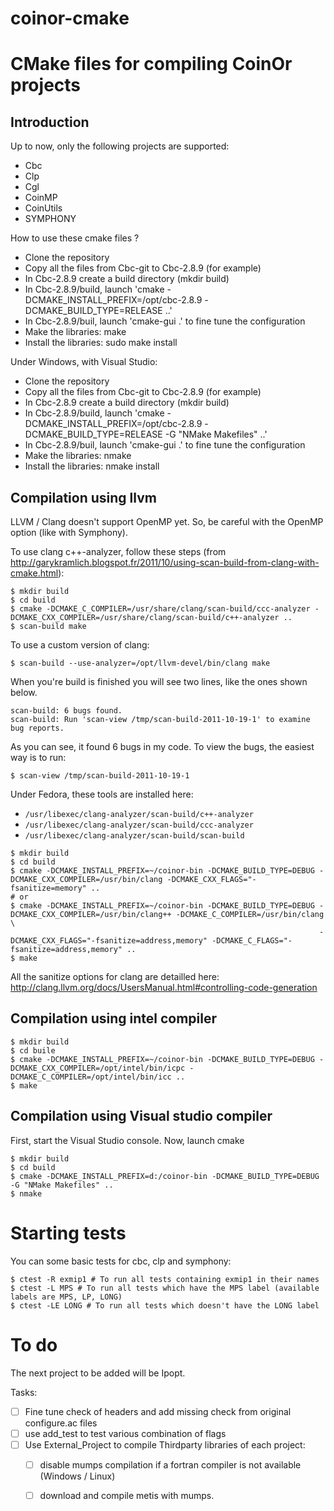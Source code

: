 coinor-cmake
============

# CMake files for compiling CoinOr projects
## Introduction

Up to now, only the following projects are supported:
- Cbc
- Clp
- Cgl
- CoinMP
- CoinUtils
- SYMPHONY

How to use these cmake files ?

- Clone the repository
- Copy all the files from Cbc-git to Cbc-2.8.9 (for example)
- In Cbc-2.8.9 create a build directory (mkdir build)
- In Cbc-2.8.9/build, launch 'cmake -DCMAKE_INSTALL_PREFIX=/opt/cbc-2.8.9 -DCMAKE_BUILD_TYPE=RELEASE ..'
- In Cbc-2.8.9/buil, launch 'cmake-gui .' to fine tune the configuration
- Make the libraries: make
- Install the libraries: sudo make install

Under Windows, with Visual Studio:

- Clone the repository
- Copy all the files from Cbc-git to Cbc-2.8.9 (for example)
- In Cbc-2.8.9 create a build directory (mkdir build)
- In Cbc-2.8.9/build, launch 'cmake -DCMAKE_INSTALL_PREFIX=/opt/cbc-2.8.9 -DCMAKE_BUILD_TYPE=RELEASE -G "NMake Makefiles" ..'
- In Cbc-2.8.9/buil, launch 'cmake-gui .' to fine tune the configuration
- Make the libraries: nmake
- Install the libraries: nmake install

## Compilation using llvm

LLVM / Clang doesn't support OpenMP yet. So, be careful with the OpenMP option (like with Symphony).

To use clang c++-analyzer, follow these steps (from http://garykramlich.blogspot.fr/2011/10/using-scan-build-from-clang-with-cmake.html):
```
$ mkdir build
$ cd build
$ cmake -DCMAKE_C_COMPILER=/usr/share/clang/scan-build/ccc-analyzer -DCMAKE_CXX_COMPILER=/usr/share/clang/scan-build/c++-analyzer ..
$ scan-build make
```

To use a custom version of clang:
```
$ scan-build --use-analyzer=/opt/llvm-devel/bin/clang make
```

When you're build is finished you will see two lines, like the ones shown below.
```
scan-build: 6 bugs found.
scan-build: Run 'scan-view /tmp/scan-build-2011-10-19-1' to examine bug reports.
```

As you can see, it found 6 bugs in my code.  To view the bugs, the easiest way is to run:
```
$ scan-view /tmp/scan-build-2011-10-19-1
```

Under Fedora, these tools are installed here:

- `/usr/libexec/clang-analyzer/scan-build/c++-analyzer`
- `/usr/libexec/clang-analyzer/scan-build/ccc-analyzer`
- `/usr/libexec/clang-analyzer/scan-build/scan-build`

```
$ mkdir build
$ cd build
$ cmake -DCMAKE_INSTALL_PREFIX=~/coinor-bin -DCMAKE_BUILD_TYPE=DEBUG -DCMAKE_CXX_COMPILER=/usr/bin/clang -DCMAKE_CXX_FLAGS="-fsanitize=memory" ..
# or
$ cmake -DCMAKE_INSTALL_PREFIX=~/coinor-bin -DCMAKE_BUILD_TYPE=DEBUG -DCMAKE_CXX_COMPILER=/usr/bin/clang++ -DCMAKE_C_COMPILER=/usr/bin/clang \ 
                                                                     -DCMAKE_CXX_FLAGS="-fsanitize=address,memory" -DCMAKE_C_FLAGS="-fsanitize=address,memory" ..
$ make
```
All the sanitize options for clang are detailled here: http://clang.llvm.org/docs/UsersManual.html#controlling-code-generation

## Compilation using intel compiler

```
$ mkdir build
$ cd buile
$ cmake -DCMAKE_INSTALL_PREFIX=~/coinor-bin -DCMAKE_BUILD_TYPE=DEBUG -DCMAKE_CXX_COMPILER=/opt/intel/bin/icpc -DCMAKE_C_COMPILER=/opt/intel/bin/icc ..
$ make
```

## Compilation using Visual studio compiler

First, start the Visual Studio console. Now, launch cmake
```
$ mkdir build
$ cd build
$ cmake -DCMAKE_INSTALL_PREFIX=d:/coinor-bin -DCMAKE_BUILD_TYPE=DEBUG -G "NMake Makefiles" ..
$ nmake
```

# Starting tests
You can some basic tests for cbc, clp and symphony:
```
$ ctest -R exmip1 # To run all tests containing exmip1 in their names
$ ctest -L MPS # To run all tests which have the MPS label (available labels are MPS, LP, LONG)
$ ctest -LE LONG # To run all tests which doesn't have the LONG label
```

# To do

The next project to be added will be Ipopt.

Tasks:

- [ ] Fine tune check of headers and add missing check from original configure.ac files
- [ ] use add_test to test various combination of flags
- [ ] Use External_Project to compile Thirdparty libraries of each project:
  - [ ] disable mumps compilation if a fortran compiler is not available (Windows / Linux)
  - [ ] download and compile metis with mumps.

